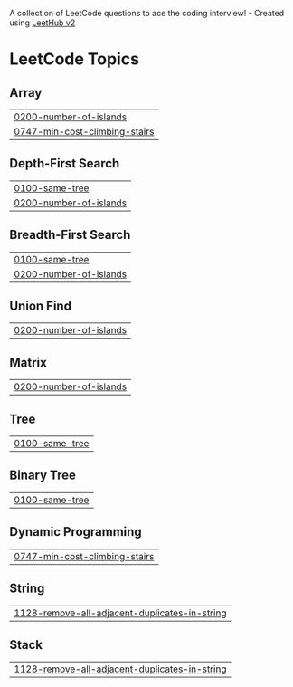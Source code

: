 A collection of LeetCode questions to ace the coding interview! - Created using [LeetHub v2](https://github.com/arunbhardwaj/LeetHub-2.0)
<!---LeetCode Topics Start-->
# LeetCode Topics
## Array
|  |
| ------- |
| [0200-number-of-islands](https://github.com/nerobkabir/LeetCode/tree/master/0200-number-of-islands) |
| [0747-min-cost-climbing-stairs](https://github.com/nerobkabir/LeetCode/tree/master/0747-min-cost-climbing-stairs) |
## Depth-First Search
|  |
| ------- |
| [0100-same-tree](https://github.com/nerobkabir/LeetCode/tree/master/0100-same-tree) |
| [0200-number-of-islands](https://github.com/nerobkabir/LeetCode/tree/master/0200-number-of-islands) |
## Breadth-First Search
|  |
| ------- |
| [0100-same-tree](https://github.com/nerobkabir/LeetCode/tree/master/0100-same-tree) |
| [0200-number-of-islands](https://github.com/nerobkabir/LeetCode/tree/master/0200-number-of-islands) |
## Union Find
|  |
| ------- |
| [0200-number-of-islands](https://github.com/nerobkabir/LeetCode/tree/master/0200-number-of-islands) |
## Matrix
|  |
| ------- |
| [0200-number-of-islands](https://github.com/nerobkabir/LeetCode/tree/master/0200-number-of-islands) |
## Tree
|  |
| ------- |
| [0100-same-tree](https://github.com/nerobkabir/LeetCode/tree/master/0100-same-tree) |
## Binary Tree
|  |
| ------- |
| [0100-same-tree](https://github.com/nerobkabir/LeetCode/tree/master/0100-same-tree) |
## Dynamic Programming
|  |
| ------- |
| [0747-min-cost-climbing-stairs](https://github.com/nerobkabir/LeetCode/tree/master/0747-min-cost-climbing-stairs) |
## String
|  |
| ------- |
| [1128-remove-all-adjacent-duplicates-in-string](https://github.com/nerobkabir/LeetCode/tree/master/1128-remove-all-adjacent-duplicates-in-string) |
## Stack
|  |
| ------- |
| [1128-remove-all-adjacent-duplicates-in-string](https://github.com/nerobkabir/LeetCode/tree/master/1128-remove-all-adjacent-duplicates-in-string) |
<!---LeetCode Topics End-->